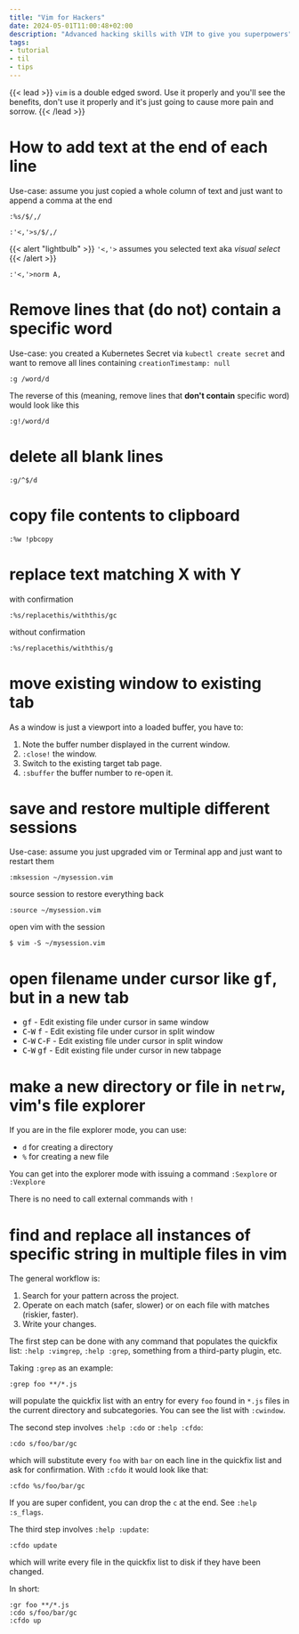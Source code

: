 ```yaml
---
title: "Vim for Hackers"
date: 2024-05-01T11:00:48+02:00
description: "Advanced hacking skills with VIM to give you superpowers"
tags:
- tutorial
- til
- tips
---
```


{{< lead >}}
`vim` is a double edged sword. Use it properly and you'll see the benefits,
don't use it properly and it's just going to cause more pain and sorrow.
{{< /lead >}}

# How to add text at the end of each line

Use-case: assume you just copied a whole column of text and just want to
append a comma at the end

```vim
:%s/$/,/
```

```vim
:'<,'>s/$/,/
```


{{< alert "lightbulb" >}}
`'<,'>` assumes you selected text aka _visual select_
{{< /alert >}}

```vim
:'<,'>norm A,
```

# Remove lines that (do not) contain a specific word

Use-case: you created a Kubernetes Secret via `kubectl create secret` and want
to remove all lines containing `creationTimestamp: null`

```vim
:g /word/d
```

The reverse of this (meaning, remove lines that **don't contain** specific
word) would look like this

```vim
:g!/word/d
```

# delete all blank lines

```vim
:g/^$/d
```

# copy file contents to clipboard

```vim
:%w !pbcopy
```

# replace text matching X with Y

with confirmation

```vim
:%s/replacethis/withthis/gc
```

without confirmation

```vim
:%s/replacethis/withthis/g
```

# move existing window to existing tab

As a window is just a viewport into a loaded buffer, you have to:

1. Note the buffer number displayed in the current window.
2. `:close!` the window.
3. Switch to the existing target tab page.
4. `:sbuffer` the buffer number to re-open it.

# save and restore multiple different sessions

Use-case: assume you just upgraded vim or Terminal app and just want to
restart them

```vim
:mksession ~/mysession.vim
```

source session to restore everything back

```vim
:source ~/mysession.vim
```

open vim with the session

```vim
$ vim -S ~/mysession.vim
```

# open filename under cursor like <kbd>gf</kbd>, but in a new tab

- <kbd>gf</kbd> - Edit existing file under cursor in same window
- <kbd>C</kbd>-<kbd>W</kbd> <kbd>f</kbd> - Edit existing file under cursor in split window
- <kbd>C</kbd>-<kbd>W</kbd> <kbd>C</kbd>-<kbd>F</kbd> - Edit existing file under cursor in split window
- <kbd>C</kbd>-<kbd>W</kbd> <kbd>gf</kbd> - Edit existing file under cursor in new tabpage

# make a new directory or file in `netrw`, vim's file explorer

If you are in the file explorer mode, you can use:

- `d` for creating a directory
- `%` for creating a new file

You can get into the explorer mode with issuing a command `:Sexplore` or `:Vexplore`

There is no need to call external commands with `!`

# find and replace all instances of specific string in multiple files in vim

The general workflow is:

1. Search for your pattern across the project.
2. Operate on each match (safer, slower) or on each file with matches (riskier, faster).
3. Write your changes.

The first step can be done with any command that populates the quickfix list: `:help :vimgrep`, `:help :grep`, something from a third-party plugin, etc.

Taking `:grep` as an example:

```
:grep foo **/*.js

```

will populate the quickfix list with an entry for every `foo` found in `*.js` files in the current directory and subcategories. You can see the list with `:cwindow`.

The second step involves `:help :cdo` or `:help :cfdo`:

```
:cdo s/foo/bar/gc

```

which will substitute every `foo` with `bar` on each line in the quickfix list and ask for confirmation. With `:cfdo` it would look like that:

```
:cfdo %s/foo/bar/gc

```

If you are super confident, you can drop the `c` at the end. See `:help :s_flags`.

The third step involves `:help :update`:

```
:cfdo update

```

which will write every file in the quickfix list to disk if they have been changed.

In short:

```
:gr foo **/*.js
:cdo s/foo/bar/gc
:cfdo up

```

